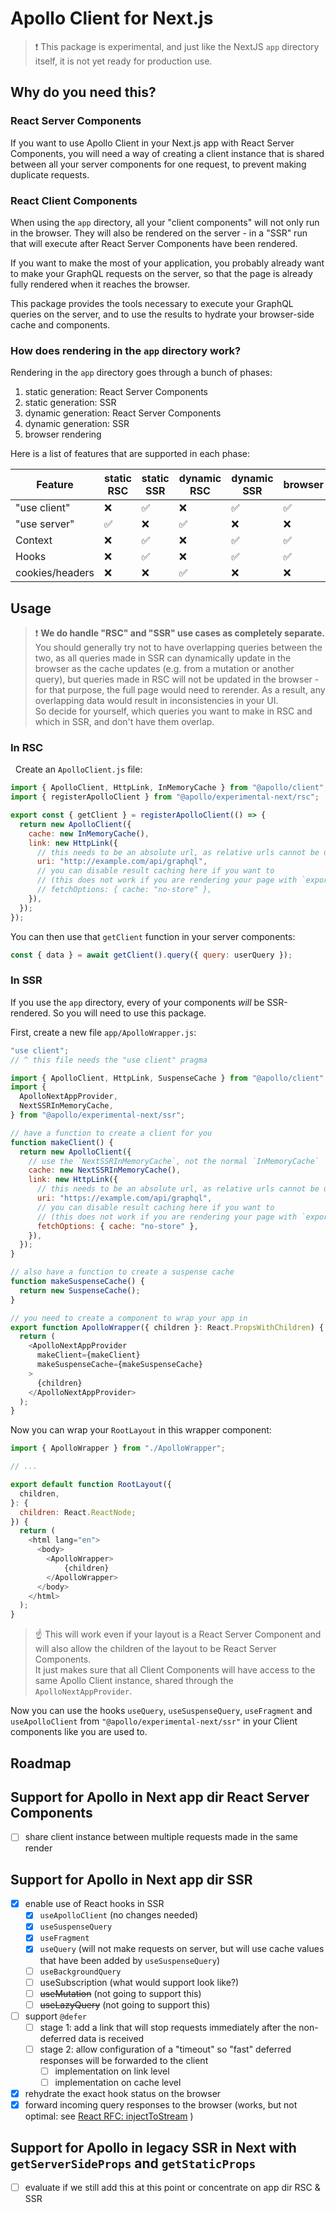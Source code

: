 # Apollo Client for Next.js

> ❗️ This package is experimental, and just like the NextJS `app` directory itself, it is not yet ready for production use.

## Why do you need this?

### React Server Components

If you want to use Apollo Client in your Next.js app with React Server Components, you will need a way of creating a client instance that is shared between all your server components for one request, to prevent making duplicate requests.

### React Client Components

When using the `app` directory, all your "client components" will not only run in the browser. They will also be rendered on the server - in a "SSR" run that will execute after React Server Components have been rendered.

If you want to make the most of your application, you probably already want to make your GraphQL requests on the server, so that the page is already fully rendered when it reaches the browser.

This package provides the tools necessary to execute your GraphQL queries on the server, and to use the results to hydrate your browser-side cache and components.

### How does rendering in the `app` directory work?

Rendering in the `app` directory goes through a bunch of phases:

1. static generation: React Server Components
2. static generation: SSR
3. dynamic generation: React Server Components
4. dynamic generation: SSR
5. browser rendering

Here is a list of features that are supported in each phase:

| Feature | static RSC | static SSR | dynamic RSC | dynamic SSR | browser |
| ------- | ---------- | ---------- | ----------- | ----------- | ------- |
| "use client" | ❌ | ✅ | ❌ | ✅ | ✅ |
| "use server" | ✅ | ❌ | ✅ | ❌ | ❌ |
| Context | ❌ | ✅ | ❌ | ✅ | ✅ |
| Hooks | ❌ | ✅ | ❌ | ✅ | ✅ |
| cookies/headers | ❌ | ❌ | ✅ | ❌ | ❌ |

## Usage

> ❗️ **We do handle "RSC" and "SSR" use cases as completely separate.**  
You should generally try not to have overlapping queries between the two, as all queries made in SSR can dynamically update in the browser as the cache updates (e.g. from a mutation or another query), but queries made in RSC will not be updated in the browser - for that purpose, the full page would need to rerender. As a result, any overlapping data would result in inconsistencies in your UI.  
So decide for yourself, which queries you want to make in RSC and which in SSR, and don't have them overlap.

### In RSC
 
Create an `ApolloClient.js` file:
```js
import { ApolloClient, HttpLink, InMemoryCache } from "@apollo/client";
import { registerApolloClient } from "@apollo/experimental-next/rsc";

export const { getClient } = registerApolloClient(() => {
  return new ApolloClient({
    cache: new InMemoryCache(),
    link: new HttpLink({
      // this needs to be an absolute url, as relative urls cannot be used in SSR
      uri: "http://example.com/api/graphql",
      // you can disable result caching here if you want to
      // (this does not work if you are rendering your page with `export const dynamic = "force-static"`)
      // fetchOptions: { cache: "no-store" },
    }),
  });
});
```

You can then use that `getClient` function in your server components:
```js
const { data } = await getClient().query({ query: userQuery });
```

### In SSR

If you use the `app` directory, every of your components *will* be SSR-rendered. So you will need to use this package.

First, create a new file `app/ApolloWrapper.js`:
```js
"use client";
// ^ this file needs the "use client" pragma

import { ApolloClient, HttpLink, SuspenseCache } from "@apollo/client";
import {
  ApolloNextAppProvider,
  NextSSRInMemoryCache,
} from "@apollo/experimental-next/ssr";

// have a function to create a client for you
function makeClient() {
  return new ApolloClient({
    // use the `NextSSRInMemoryCache`, not the normal `InMemoryCache`
    cache: new NextSSRInMemoryCache(),
    link: new HttpLink({
      // this needs to be an absolute url, as relative urls cannot be used in SSR
      uri: "https://example.com/api/graphql",
      // you can disable result caching here if you want to
      // (this does not work if you are rendering your page with `export const dynamic = "force-static"`)
      fetchOptions: { cache: "no-store" },
    }),
  });
}

// also have a function to create a suspense cache
function makeSuspenseCache() {
  return new SuspenseCache();
}

// you need to create a component to wrap your app in
export function ApolloWrapper({ children }: React.PropsWithChildren) {
  return (
    <ApolloNextAppProvider
      makeClient={makeClient}
      makeSuspenseCache={makeSuspenseCache}
    >
      {children}
    </ApolloNextAppProvider>
  );
}
```

Now you can wrap your `RootLayout` in this wrapper component:
```js
import { ApolloWrapper } from "./ApolloWrapper";

// ...

export default function RootLayout({
  children,
}: {
  children: React.ReactNode;
}) {
  return (
    <html lang="en">
      <body>
        <ApolloWrapper>
            {children}
        </ApolloWrapper>
      </body>
    </html>
  );
}
```
> ☝️ This will work even if your layout is a React Server Component and will also allow the children of the layout to be React Server Components.  
It just makes sure that all Client Components will have access to the same Apollo Client instance, shared through the `ApolloNextAppProvider`.

Now you can use the hooks `useQuery`, `useSuspenseQuery`, `useFragment` and `useApolloClient` from `"@apollo/experimental-next/ssr"` in your Client components like you are used to.

## Roadmap

## Support for Apollo in Next app dir React Server Components

* [ ] share client instance between multiple requests made in the same render

## Support for Apollo in Next app dir SSR

* [x] enable use of React hooks in SSR
  * [x] `useApolloClient` (no changes needed)
  * [x] `useSuspenseQuery`
  * [x] `useFragment`
  * [x] `useQuery` (will not make requests on server, but will use cache values that have been added by `useSuspenseQuery`)
  * [ ] `useBackgroundQuery`
  * [ ] useSubscription (what would support look like?)
  * [ ] ~~useMutation~~ (not going to support this)
  * [ ] ~~useLazyQuery~~ (not going to support this)
* [ ] support `@defer`
  * [ ] stage 1: add a link that will stop requests immediately after the non-deferred data is received
  * [ ] stage 2: allow configuration of a "timeout" so "fast" deferred responses will be forwarded to the client
    * [ ] implementation on link level
    * [ ] implementation on cache level
* [x] rehydrate the exact hook status on the browser
* [x] forward incoming query responses to the browser (works, but not optimal: see [React RFC: injectToStream](https://github.com/reactjs/rfcs/pull/219#issuecomment-1505084590) )

## Support for Apollo in legacy SSR in Next with `getServerSideProps` and `getStaticProps`

* [ ] evaluate if we still add this at this point or concentrate on app dir RSC & SSR
